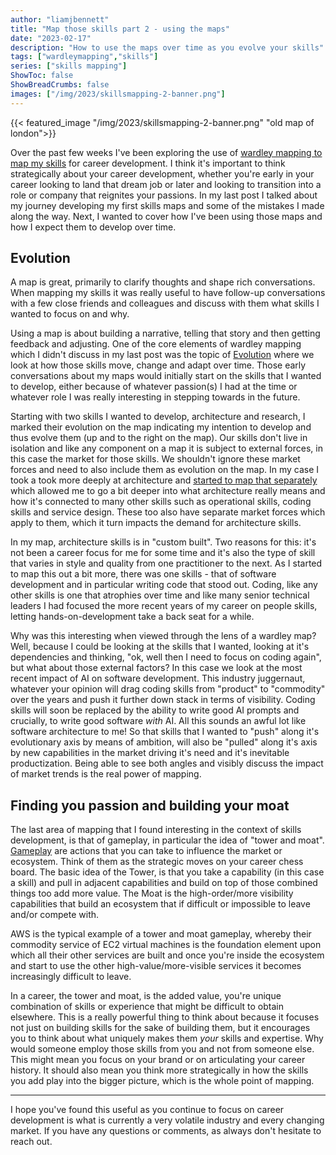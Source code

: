```yaml
---
author: "liamjbennett"
title: "Map those skills part 2 - using the maps"
date: "2023-02-17"
description: "How to use the maps over time as you evolve your skills"
tags: ["wardleymapping","skills"]
series: ["skills mapping"]
ShowToc: false
ShowBreadCrumbs: false
images: ["/img/2023/skillsmapping-2-banner.png"]
---
```


{{< featured_image "/img/2023/skillsmapping-2-banner.png" "old map of london">}}

Over the past few weeks I've been exploring the use of [wardley mapping to map my skills](https://www.liamjbennett.me/posts/2023-02-17-skills-mapping-part-1/) for career development. I think it's important to think strategically about your career development, whether you're early in your career looking to land that dream job or later and looking to transition into a role or company that reignites your passions. In my last post I talked about my journey developing my first skills maps and some of the mistakes I made along the way. Next, I wanted to cover how I've been using those maps and how I expect them to develop over time.

## Evolution

A map is great, primarily to clarify thoughts and shape rich conversations. When mapping my skills it was really useful to have follow-up conversations with a few close friends and colleagues and discuss with them what skills I wanted to focus on and why. 

Using a map is about building a narrative, telling that story and then getting feedback and adjusting. One of the core elements of wardley mapping which I didn't discuss in my last post was the topic of [Evolution](https://blog.gardeviance.org/2014/03/on-mapping-and-evolution-axis.html) where we look at how those skills move, change and adapt over time. Those early conversations about my maps would initially start on the skills that I wanted to develop, either because of whatever passion(s) I had at the time or whatever role I was really interesting in stepping towards in the future. 

Starting with two skills I wanted to develop, architecture and research, I marked their evolution on the map indicating my intention to develop and thus evolve them (up and to the right on the map). Our skills don't live in isolation and like any component on a map it is subject to external forces, in this case the market for those skills. We shouldn't ignore these market forces and need to also include them as evolution on the map. In my case I took a took more deeply at architecture and [started to map that separately](https://github.com/liamjbennett/skills-mapping/blob/main/architecture.wm) which allowed me to go a bit deeper into what architecture really means and how it's connected to many other skills such as operational skills, coding skills and service design. These too also have separate market forces which apply to them, which it turn impacts the demand for architecture skills.

In my map, architecture skills is in "custom built". Two reasons for this: it's not been a career focus for me for some time and it's also the type of skill that varies in style and quality from one practitioner to the next. As I started to map this out a bit more, there was one skills - that of software development and in particular writing code that stood out. Coding, like any other skills is one that atrophies over time and like many senior technical leaders I had focused the more recent years of my career on people skills, letting hands-on-development take a back seat for a while. 

Why was this interesting when viewed through the lens of a wardley map? Well, because I could be looking at the skills that I wanted, looking at it's dependencies and thinking, "ok, well then I need to focus on coding again", but what about those external factors? In this case we look at the most recent impact of AI on software development. This industry juggernaut, whatever your opinion will drag coding skills from "product" to "commodity" over the years and push it further down stack in terms of visibility. Coding skills will soon be replaced by the ability to write good AI prompts and crucially, to write good software _with_ AI. All this sounds an awful lot like software architecture to me! So that skills that I wanted to "push" along it's evolutionary axis by means of ambition, will also be "pulled" along it's axis by new capabilities in the market driving it's need and it's inevitable productization. Being able to see both angles and visibly discuss the impact of market trends is the real power of mapping.

## Finding you passion and building your moat

The last area of mapping that I found interesting in the context of skills development, is that of gameplay, in particular the idea of "tower and moat".
[Gameplay](https://wardleypedia.org/mediawiki/index.php/Gameplay_Patterns) are actions that you can take to influence the market or ecosystem. Think of them as the strategic moves on your career chess board. The basic idea of the Tower, is that you take a capability (in this case a skill) and pull in adjacent capabilities and build on top of those combined things too add more value. The Moat is the high-order/more visibility capabilities that build an ecosystem that if difficult or impossible to leave and/or compete with.

AWS is the typical example of a tower and moat gameplay, whereby their commodity service of EC2 virtual machines is the foundation element upon which all their other services are built and once you're inside the ecosystem and start to use the other high-value/more-visible services it becomes increasingly difficult to leave. 

In a career, the tower and moat, is the added value, you're unique combination of skills or experience that might be difficult to obtain elsewhere. This is a really powerful thing to think about because it focuses not just on building skills for the sake of building them, but it encourages you to think about what uniquely makes them _your_ skills and expertise. Why would someone employ those skills from you and not from someone else. This might mean you focus on your brand or on articulating your career history. It should also mean you think more strategically in how the skills you add play into the bigger picture, which is the whole point of mapping. 

---

I hope you've found this useful as you continue to focus on career development is what is currently a very volatile industry and every changing market. If you have any questions or comments, as always don't hesitate to reach out.